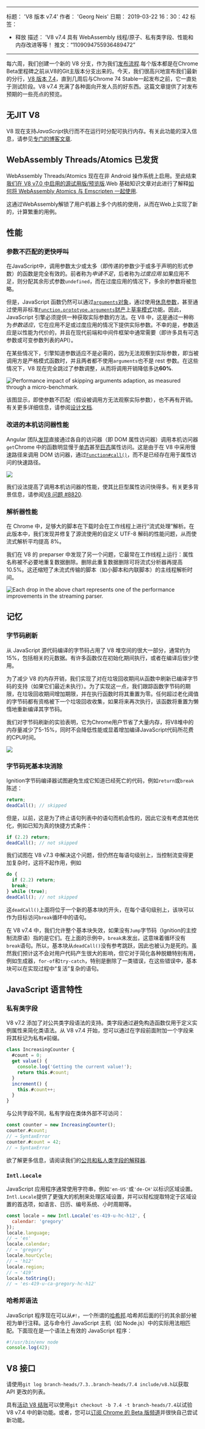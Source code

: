 ***

标题： 'V8 版本 v7.4'
作者： 'Georg Neis'
日期： 2019-03-22 16：30：42
标签：

*   释放
    描述： 'V8 v7.4 具有 WebAssembly 线程/原子、私有类字段、性能和内存改进等等！
    推文：“1109094755936489472”

***

每六周，我们创建一个新的 V8 分支，作为我们[发布流程](/docs/release-process).每个版本都是在Chrome Beta里程碑之前从V8的Git主版本分支出来的。今天，我们很高兴地宣布我们最新的分行，[V8 版本 7.4](https://chromium.googlesource.com/v8/v8.git/+log/branch-heads/7.4)，直到几周后与Chrome 74 Stable一起发布之前，它一直处于测试阶段。V8 v7.4 充满了各种面向开发人员的好东西。这篇文章提供了对发布预期的一些亮点的预览。

## 无JIT V8

V8 现在支持*JavaScript*执行而不在运行时分配可执行内存。有关此功能的深入信息，请参见[专门的博客文章](/blog/jitless).

## WebAssembly Threads/Atomics 已发货

WebAssembly Threads/Atomics 现在在非 Android 操作系统上启用。至此结束[我们在 V8 v7.0 中启用的源试用版/预览版](/blog/v8-release-70#a-preview-of-webassembly-threads).Web 基础知识文章对此进行了解释[如何将 WebAssembly Atomics 与 Emscripten 一起使用](https://developers.google.com/web/updates/2018/10/wasm-threads).

这通过WebAssembly解锁了用户机器上多个内核的使用，从而在Web上实现了新的，计算繁重的用例。

## 性能

### 参数不匹配的更快呼叫

在JavaScript中，调用参数太少或太多（即传递的参数少于或多于声明的形式参数）的函数是完全有效的。前者称为*申请不足*，后者称为*过度应用*.如果应用不足，则分配其余形式参数`undefined`，而在过度应用的情况下，多余的参数将被忽略。

但是，JavaScript 函数仍然可以通过[`arguments`对象](https://developer.mozilla.org/en-US/docs/Web/JavaScript/Reference/Functions/arguments)，通过使用[休息参数](https://developer.mozilla.org/en-US/docs/Web/JavaScript/Reference/Functions/rest_parameters)，甚至通过使用非标准[`Function.prototype.arguments`财产](https://developer.mozilla.org/en-US/docs/Web/JavaScript/Reference/Global_Objects/Function/arguments)上[草率模式](https://developer.mozilla.org/en-US/docs/Glossary/Sloppy_mode)功能。因此，JavaScript 引擎必须提供一种获取实际参数的方法。在 V8 中，这是通过一种称为*参数适应*，它在应用不足或过度应用的情况下提供实际参数。不幸的是，参数适应是以性能为代价的，并且在现代前端和中间件框架中通常需要（即许多具有可选参数或可变参数列表的API）。

在某些情况下，引擎知道参数适应不是必需的，因为无法观察到实际参数，即当被调用方是严格模式函数时，并且两者都不使用`arguments`也不是 rest 参数。在这些情况下，V8 现在完全跳过了参数调整，从而将调用开销降低多达**60%**.

![Performance impact of skipping arguments adaption, as measured through a micro-benchmark.](../_img/v8-release-74/argument-mismatch-performance.svg)

该图显示，即使参数不匹配（假设被调用方无法观察实际参数），也不再有开销。有关更多详细信息，请参阅[设计文档](https://bit.ly/v8-faster-calls-with-arguments-mismatch).

### 改进的本机访问器性能

Angular 团队[发现](https://mhevery.github.io/perf-tests/DOM-megamorphic.html)直接通过各自的访问器（即 DOM 属性访问器）调用本机访问器`get`Chrome 中的函数明显慢于[单态](https://en.wikipedia.org/wiki/Inline_caching#Monomorphic_inline_caching)甚至[巨态](https://en.wikipedia.org/wiki/Inline_caching#Megamorphic_inline_caching)属性访问。这是由于在 V8 中采用慢速路径来调用 DOM 访问器，通过[`Function#call()`](https://developer.mozilla.org/en-US/docs/Web/JavaScript/Reference/Global_Objects/Function/call)，而不是已经存在用于属性访问的快速路径。

![](../_img/v8-release-74/native-accessor-performance.svg)

我们设法提高了调用本机访问器的性能，使其比巨型属性访问快得多。有关更多背景信息，请参阅[V8 问题 #8820](https://bugs.chromium.org/p/v8/issues/detail?id=8820).

### 解析器性能

在 Chrome 中，足够大的脚本在下载时会在工作线程上进行“流式处理”解析。在此版本中，我们发现并修复了源流使用的自定义 UTF-8 解码的性能问题，从而使流式解析平均提高 8%。

我们在 V8 的 preparser 中发现了另一个问题，它最常在工作线程上运行：属性名称被不必要地重复数据删除。删除此重复数据删除可将流式分析器再提高 10.5%。这还缩短了未流式传输的脚本（如小脚本和内联脚本）的主线程解析时间。

![Each drop in the above chart represents one of the performance improvements in the streaming parser.](../_img/v8-release-74/parser-performance.jpg)

## 记忆

### 字节码刷新

从 JavaScript 源代码编译的字节码占用了 V8 堆空间的很大一部分，通常约为 15%，包括相关的元数据。有许多函数仅在初始化期间执行，或者在编译后很少使用。

为了减少 V8 的内存开销，我们实现了对在垃圾回收期间从函数中刷新已编译字节码的支持（如果它们最近未执行）。为了实现这一点，我们跟踪函数字节码的期限，在垃圾回收期间增加期限，并在执行函数时将其重置为零。任何超过老化阈值的字节码都有资格被下一个垃圾回收收集，如果将来再次执行，该函数将重置为懒惰地重新编译其字节码。

我们对字节码刷新的实验表明，它为Chrome用户节省了大量内存，将V8堆中的内存量减少了5-15%，同时不会降低性能或显着增加编译JavaScript代码所花费的CPU时间。

![](../_img/v8-release-74/bytecode-flushing.svg)

### 字节码死基本块消除

Ignition字节码编译器试图避免生成它知道已经死亡的代码，例如`return`或`break`陈述：

```js
return;
deadCall(); // skipped
```

但是，以前，这是为了终止语句列表中的语句而机会性的，因此它没有考虑其他优化，例如已知为真的快捷方式条件：

```js
if (2.2) return;
deadCall(); // not skipped
```

我们试图在 V8 v7.3 中解决这个问题，但仍然在每语句级别上，当控制流变得更加复杂时，这将不起作用，例如

```js
do {
  if (2.2) return;
  break;
} while (true);
deadCall(); // not skipped
```

这`deadCall()`上面将位于一个新的基本块的开头，在每个语句级别上，该块可以作为目标访问`break`循环中的语句。

在 V8 v7.4 中，我们允许整个基本块失效，如果没有`Jump`字节码（Ignition的主控制流原语）指的是它们。在上面的示例中，`break`未发出，这意味着循环没有`break`语句。所以，基本块从`deadCall()`没有参考跳跃，因此也被认为是死的。虽然我们预计这不会对用户代码产生很大的影响，但它对于简化各种脱糖特别有用，例如生成器，`for-of`和`try-catch`，特别是删除了一类错误，在这些错误中，基本块可以在实现过程中“复活”复杂的语句。

## JavaScript 语言特性

### 私有类字段

V8 v7.2 添加了对公共类字段语法的支持。类字段通过避免构造函数仅用于定义实例属性来简化类语法。从 V8 v7.4 开始，您可以通过在字段前面附加一个字段来将其标记为私有`#`前缀。

```js
class IncreasingCounter {
  #count = 0;
  get value() {
    console.log('Getting the current value!');
    return this.#count;
  }
  increment() {
    this.#count++;
  }
}
```

与公共字段不同，私有字段在类体外部不可访问：

```js
const counter = new IncreasingCounter();
counter.#count;
// → SyntaxError
counter.#count = 42;
// → SyntaxError
```

欲了解更多信息，请阅读我们的[公共和私人类字段的解释器](/features/class-fields).

### `Intl.Locale`

JavaScript 应用程序通常使用字符串，例如`'en-US'`或`'de-CH'`以标识区域设置。`Intl.Locale`提供了更强大的机制来处理区域设置，并可以轻松提取特定于区域设置的首选项，如语言、日历、编号系统、小时周期等。

```js
const locale = new Intl.Locale('es-419-u-hc-h12', {
  calendar: 'gregory'
});
locale.language;
// → 'es'
locale.calendar;
// → 'gregory'
locale.hourCycle;
// → 'h12'
locale.region;
// → '419'
locale.toString();
// → 'es-419-u-ca-gregory-hc-h12'
```

### 哈希邦语法

JavaScript 程序现在可以从`#!`，一个所谓的[哈希邦](https://github.com/tc39/proposal-hashbang).哈希邦后面的行的其余部分被视为单行注释。这与命令行 JavaScript 主机（如 Node.js）中的实际用法相匹配。下面现在是一个语法上有效的 JavaScript 程序：

```js
#!/usr/bin/env node
console.log(42);
```

## V8 接口

请使用`git log branch-heads/7.3..branch-heads/7.4 include/v8.h`以获取 API 更改的列表。

具有[活动 V8 结账](/docs/source-code#using-git)可以使用`git checkout -b 7.4 -t branch-heads/7.4`以试验 V8 v7.4 中的新功能。或者，您可以[订阅 Chrome 的 Beta 版频道](https://www.google.com/chrome/browser/beta.html)并很快自己尝试新功能。
